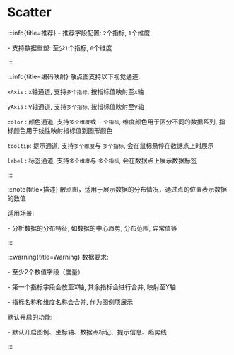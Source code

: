 # Scatter

:::info{title=推荐}
\- 推荐字段配置: `2`个指标, `1`个维度

\- 支持数据重塑: 至少`1`个指标, `0`个维度

:::

:::info{title=编码映射}
散点图支持以下视觉通道:

`xAxis`  : x轴通道, 支持`多个指标`, 按指标值映射至x轴

`yAxis`  : y轴通道, 支持`多个指标`, 按指标值映射至y轴

`color`  : 颜色通道, 支持`多个维度`或 `一个指标`, 维度颜色用于区分不同的数据系列, 指标颜色用于线性映射指标值到图形颜色

`tooltip`: 提示通道, 支持`多个维度`与 `多个指标`, 会在鼠标悬停在数据点上时展示

`label`  : 标签通道, 支持`多个维度`与 `多个指标`, 会在数据点上展示数据标签

:::

:::note{title=描述}
散点图，适用于展示数据的分布情况，通过点的位置表示数据的数值

适用场景:

\- 分析数据的分布特征, 如数据的中心趋势, 分布范围, 异常值等

:::

:::warning{title=Warning}
数据要求:

\- 至少2个数值字段（度量）

\- 第一个指标字段会放至X轴, 其余指标会进行合并, 映射至Y轴

\- 指标名称和维度名称会合并, 作为图例项展示

默认开启的功能:

\- 默认开启图例、坐标轴、数据点标记、提示信息、趋势线

:::

